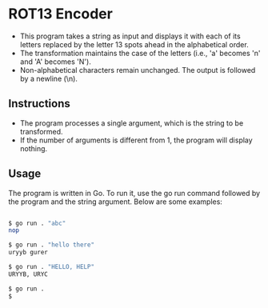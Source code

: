 # ROT13 Encoder
* This program takes a string as input and displays it with each of its letters replaced by the letter 13 spots ahead in the alphabetical order. 
* The transformation maintains the case of the letters (i.e., 'a' becomes 'n' and 'A' becomes 'N'). 
* Non-alphabetical characters remain unchanged. The output is followed by a newline (\n).

## Instructions

* The program processes a single argument, which is the string to be transformed.
* If the number of arguments is different from 1, the program will display nothing.

## Usage

The program is written in Go. To run it, use the go run command followed by the program and the string argument. Below are some examples:

```bash 

$ go run . "abc"
nop

$ go run . "hello there"
uryyb gurer

$ go run . "HELLO, HELP"
URYYB, URYC

$ go run .
$

```
